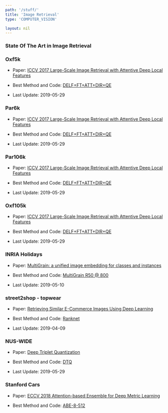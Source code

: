 ```yaml
---
path: '/stuff/'
title: 'Image Retrieval'
type: 'COMPUTER_VISION'

layout: nil
---
```


### State Of The Art in Image Retrieval  

### Oxf5k

* Paper: [ICCV 2017 Large-Scale Image Retrieval with Attentive Deep Local Features](https://arxiv.org/pdf/1612.06321v4.pdf)

* Best Method and Code: [DELF+FT+ATT+DIR+QE](https://github.com/tensorflow/models/tree/master/research/delf)

* Last Update: 2019-05-29

### Par6k

* Paper: [ICCV 2017 Large-Scale Image Retrieval with Attentive Deep Local Features](https://arxiv.org/pdf/1612.06321v4.pdf)

* Best Method and Code: [DELF+FT+ATT+DIR+QE](https://github.com/tensorflow/models/tree/master/research/delf)

* Last Update: 2019-05-29

### Par106k

* Paper: [ICCV 2017 Large-Scale Image Retrieval with Attentive Deep Local Features](https://arxiv.org/pdf/1612.06321v4.pdf)

* Best Method and Code: [DELF+FT+ATT+DIR+QE](https://github.com/tensorflow/models/tree/master/research/delf)

* Last Update: 2019-05-29

### Oxf105k

* Paper: [ICCV 2017 Large-Scale Image Retrieval with Attentive Deep Local Features](https://arxiv.org/pdf/1612.06321v4.pdf)

* Best Method and Code: [DELF+FT+ATT+DIR+QE](https://github.com/tensorflow/models/tree/master/research/delf)

* Last Update: 2019-05-29

### INRIA Holidays

* Paper: [ MultiGrain: a unified image embedding for classes and instances](https://arxiv.org/pdf/1902.05509v2.pdf)

* Best Method and Code: [MultiGrain R50 @ 800](https://github.com/facebookresearch/multigrain)

* Last Update: 2019-05-10

### street2shop - topwear

* Paper: [ Retrieving Similar E-Commerce Images Using Deep Learning](https://arxiv.org/pdf/1901.03546v1.pdf)

* Best Method and Code: [Ranknet](https://github.com/gofynd/mildnet)

* Last Update: 2019-04-09

### NUS-WIDE

* Paper: [ Deep Triplet Quantization](https://arxiv.org/pdf/1902.00153v1.pdf)

* Best Method and Code: [DTQ](https://github.com/thulab/DeepHash)

* Last Update: 2019-05-29

### Stanford Cars

* Paper: [ECCV 2018 Attention-based Ensemble for Deep Metric Learning](https://arxiv.org/pdf/1804.00382v2.pdf)

* Best Method and Code: [ABE-8-512]()

